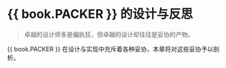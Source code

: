 #	{{ book.PACKER }} 的设计与反思

> 卓越的设计师多是偏执狂，但卓越的设计却往往是妥协的产物。

{{ book.PACKER }} 在设计与实现中充斥着各种妥协，本章将对这些妥协予以剖析。
